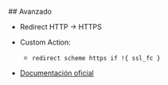 ## Avanzado

- Redirect HTTP → HTTPS
 - Custom Action:
   - ```redirect scheme https if !{ ssl_fc }```

- [Documentación oficial](http://www.haproxy.org/#docs)
